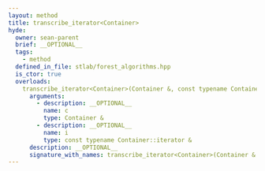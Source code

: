 ```yaml
---
layout: method
title: transcribe_iterator<Container>
hyde:
  owner: sean-parent
  brief: __OPTIONAL__
  tags:
    - method
  defined_in_file: stlab/forest_algorithms.hpp
  is_ctor: true
  overloads:
    transcribe_iterator<Container>(Container &, const typename Container::iterator &):
      arguments:
        - description: __OPTIONAL__
          name: c
          type: Container &
        - description: __OPTIONAL__
          name: i
          type: const typename Container::iterator &
      description: __OPTIONAL__
      signature_with_names: transcribe_iterator<Container>(Container & c, const typename Container::iterator & i)
---
```

